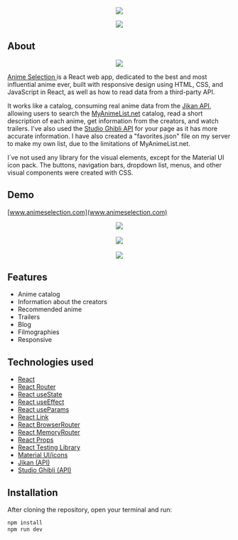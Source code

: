 <p align="center">
  <img src='https://www.animeselection.com/static/media/logo.c6df260c64f5fbd4d45e.webp'>
  <p align='center'>
    <a href='https://reactjs.org' target='__blank'>
        <img src="https://img.shields.io/badge/Frontend-React-blue?style=flat-square&link=https://reactjs.org">
    </a>
  </p>
</p>

## About

<p align="center">
  <img src='https://www.animeselection.com/media/images/github.webp'>
</p>

[Anime Selection ](https://www.animeselection.com) is a React web app, dedicated to the best and most influential anime ever, built with responsive design using HTML, CSS, and JavaScript in React, as well as how to read data from a third-party API.

It works like a catalog, consuming real anime data from the [Jikan API](https://jikan.moe/), allowing users to search the [MyAnimeList.net](https://myanimelist.net/) catalog, read a short description of each anime, get information from the creators, and watch trailers. I've also used the [Studio Ghibli API](https://ghibliapi.herokuapp.com/) for your page as it has more accurate information. I have also created a "favorites.json" file on my server to make my own list, due to the limitations of MyAnimeList.net.

I´ve not used any library for the visual elements, except for the Material UI icon pack. The buttons, navigation bars, dropdown list, menus, and other visual components were created with CSS.

## Demo

[www.animeselection.com](www.animeselection.com)

<p align="center">
  <img src='https://user-images.githubusercontent.com/47890005/180651261-d0e32001-f2ba-4bed-a026-6075cd5ee9c0.gif'><br></br>
  <img src='https://www.animeselection.com/media/images/github_gif_2.gif'><br></br>
  <img src='https://www.animeselection.com/media/images/github_gif_3.gif'>
</p>

## Features

- Anime catalog
- Information about the creators
- Recommended anime
- Trailers
- Blog
- Filmographies
- Responsive

## Technologies used

- [React](https://reactjs.org/)
- [React Router](https://reactrouter.com/)
- [React useState](https://reactjs.org/docs/hooks-reference.html#usestate)
- [React useEffect](https://reactjs.org/docs/hooks-reference.html#useeffect)
- [React useParams](https://reactrouter.com/docs/en/v6/hooks/use-params)
- [React Link](https://v5.reactrouter.com/web/api/Link)
- [React BrowserRouter](https://v5.reactrouter.com/web/api/BrowserRouter)
- [React MemoryRouter](https://v5.reactrouter.com/web/api/MemoryRouter)
- [React Props](https://reactjs.org/docs/render-props.html#gatsby-focus-wrapper)
- [React Testing Library](https://testing-library.com/docs/react-testing-library/intro/)
- [Material UI/icons](https://material-ui.com/pt/)
- [Jikan (API)](https://jikan.moe/)
- [Studio Ghibli (API)](https://ghibliapi.herokuapp.com/)

## Installation

After cloning the repository, open your terminal and run:

```sh
npm install
npm run dev
```
